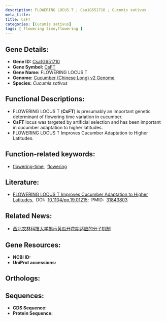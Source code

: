 ```yaml
---
description: FLOWERING LOCUS T ; Csa1G651710 ; Cucumis sativus
meta_title:
title: CsFT
categories: [Cucumis sativus]
tags: [ flowering time,flowering ]
---
```


## Gene Details:
- **Gene ID:**	[Csa1G651710]()
- **Gene Symbol:** <u> CsFT </u>
- **Gene Name:** FLOWERING LOCUS T
- **Genome:** [Cucumber (Chinese Long) v2 Genome]()
- **Species:** *Cucumis sativus*

## Functional Descriptions:
   - FLOWERING LOCUS T (**CsFT**) is presumably an important genetic determinant of flowering time variation in cucumber.
   - **CsFT** locus was targeted by artificial selection and has been important in cucumber adaptation to higher latitudes.
   - FLOWERING LOCUS T Improves Cucumber Adaptation to Higher Latitudes.

## Function-related keywords:
   - [flowering-time](/tags/flowering-time/),&nbsp;&nbsp;[flowering](/tags/flowering/)

## Literature:
   - [FLOWERING LOCUS T Improves Cucumber Adaptation to Higher Latitudes.]( https://academic.oup.com/plphys/article/182/2/908/6116222?login=true)&nbsp;&nbsp;DOI:&nbsp;&nbsp;[10.1104/pp.19.01215](https://academic.oup.com/plphys/article/182/2/908/6116222?login=true);&nbsp;&nbsp;PMID:&nbsp;&nbsp;[31843803](https://pubmed.ncbi.nlm.nih.gov/31843803/)

## Related News:
   - [西北农林科技大学揭示黄瓜开花期适应的分子机制](https://mp.weixin.qq.com/s?__biz=MzIyOTY2NDYyNQ==&mid=2247493604&idx=1&sn=eb9c286ac325181dc43d9f64ae146560&chksm=e8bd95fadfca1cecb31c5de505b1841474f34571b443cc0cb082577d7c7b0bb809119a91d323&scene=27#wechat_redirect)

## Gene Resources:
- **NCBI ID:**  [](https://www.ncbi.nlm.nih.gov/gene/?term=)
- **UniProt accessions:** [](https://www.uniprot.org/uniprotkb//entry)

## Orthologs:

## Sequences:
- **CDS Sequence:**
- **Protein Sequence:**
